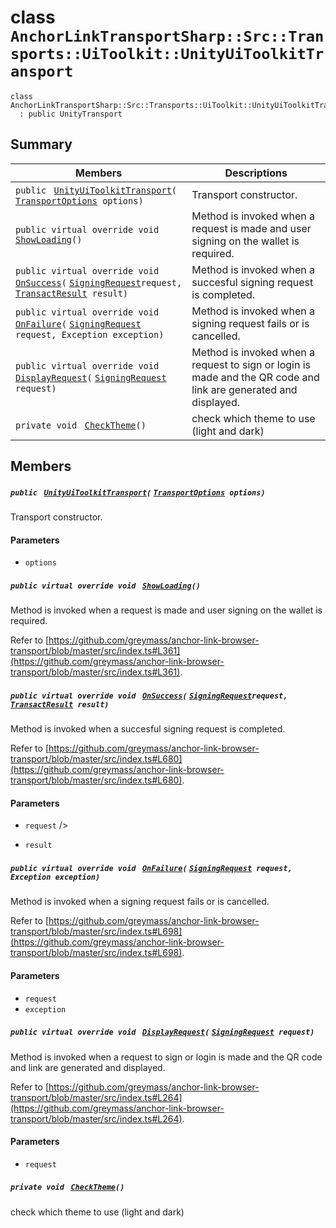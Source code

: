 # class `AnchorLinkTransportSharp::Src::Transports::UiToolkit::UnityUiToolkitTransport` 

```
class AnchorLinkTransportSharp::Src::Transports::UiToolkit::UnityUiToolkitTransport
  : public UnityTransport
```

## Summary

 Members                                | Descriptions                                
----------------------------------------|---------------------------------------------
`public ` [`UnityUiToolkitTransport`](#class_anchor_link_transport_sharp_1_1_src_1_1_transports_1_1_ui_toolkit_1_1_unity_ui_toolkit_transport_1a468667ee5507db327c6467647b9d2804)`(` [`TransportOptions`](AnchorLinkTransportSharp--Src--TransportOptions.md)` options)` | Transport constructor.
`public virtual override void ` [`ShowLoading`](#class_anchor_link_transport_sharp_1_1_src_1_1_transports_1_1_ui_toolkit_1_1_unity_ui_toolkit_transport_1ad07a81fbeebbad741a68a3e9b3f310e7)`()` | Method is invoked when a request is made and user signing on the wallet is required.
`public virtual override void ` [`OnSuccess`](#class_anchor_link_transport_sharp_1_1_src_1_1_transports_1_1_ui_toolkit_1_1_unity_ui_toolkit_transport_1ac36aa71aa9c9918667f60b2f046bbb4c)`(` [`SigningRequest`](EosioSigningRequest--SigningRequest.md)` request, ` [`TransactResult`](AnchorLinkSharp--TransactResult.md)` result)` | Method is invoked when a succesful signing request is completed.
`public virtual override void ` [`OnFailure`](#class_anchor_link_transport_sharp_1_1_src_1_1_transports_1_1_ui_toolkit_1_1_unity_ui_toolkit_transport_1aad0b7848de702f685a2fc45a16474a6d)`(` [`SigningRequest`](EosioSigningRequest--SigningRequest.md)` request, Exception exception)` | Method is invoked when a signing request fails or is cancelled.
`public virtual override void ` [`DisplayRequest`](#class_anchor_link_transport_sharp_1_1_src_1_1_transports_1_1_ui_toolkit_1_1_unity_ui_toolkit_transport_1aba60c11e2c8b926bea5109f4230a2a92)`(` [`SigningRequest`](EosioSigningRequest--SigningRequest.md)` request)` | Method is invoked when a request to sign or login is made and the QR code and link are generated and displayed.
`private void ` [`CheckTheme`](#class_anchor_link_transport_sharp_1_1_src_1_1_transports_1_1_ui_toolkit_1_1_unity_ui_toolkit_transport_1a7bd8080ab3f19f9ace4cd6b317930bae)`()` | check which theme to use (light and dark)

## Members

##### `public ` [`UnityUiToolkitTransport`](#class_anchor_link_transport_sharp_1_1_src_1_1_transports_1_1_ui_toolkit_1_1_unity_ui_toolkit_transport_1a468667ee5507db327c6467647b9d2804)`(` [`TransportOptions`](AnchorLinkTransportSharp--Src--TransportOptions.md)` options)` 

Transport constructor.

#### Parameters
* `options`

##### `public virtual override void ` [`ShowLoading`](#class_anchor_link_transport_sharp_1_1_src_1_1_transports_1_1_ui_toolkit_1_1_unity_ui_toolkit_transport_1ad07a81fbeebbad741a68a3e9b3f310e7)`()` 

Method is invoked when a request is made and user signing on the wallet is required.

Refer to [https://github.com/greymass/anchor-link-browser-transport/blob/master/src/index.ts#L361](https://github.com/greymass/anchor-link-browser-transport/blob/master/src/index.ts#L361).

##### `public virtual override void ` [`OnSuccess`](#class_anchor_link_transport_sharp_1_1_src_1_1_transports_1_1_ui_toolkit_1_1_unity_ui_toolkit_transport_1ac36aa71aa9c9918667f60b2f046bbb4c)`(` [`SigningRequest`](EosioSigningRequest--SigningRequest.md)` request, ` [`TransactResult`](AnchorLinkSharp--TransactResult.md)` result)` 

Method is invoked when a succesful signing request is completed.

Refer to [https://github.com/greymass/anchor-link-browser-transport/blob/master/src/index.ts#L680](https://github.com/greymass/anchor-link-browser-transport/blob/master/src/index.ts#L680).

#### Parameters
* `request` />

* `result`

##### `public virtual override void ` [`OnFailure`](#class_anchor_link_transport_sharp_1_1_src_1_1_transports_1_1_ui_toolkit_1_1_unity_ui_toolkit_transport_1aad0b7848de702f685a2fc45a16474a6d)`(` [`SigningRequest`](EosioSigningRequest--SigningRequest.md)` request, Exception exception)` 

Method is invoked when a signing request fails or is cancelled.

Refer to [https://github.com/greymass/anchor-link-browser-transport/blob/master/src/index.ts#L698](https://github.com/greymass/anchor-link-browser-transport/blob/master/src/index.ts#L698).

#### Parameters
* `request` 
* `exception`

##### `public virtual override void ` [`DisplayRequest`](#class_anchor_link_transport_sharp_1_1_src_1_1_transports_1_1_ui_toolkit_1_1_unity_ui_toolkit_transport_1aba60c11e2c8b926bea5109f4230a2a92)`(` [`SigningRequest`](EosioSigningRequest--SigningRequest.md)` request)` 

Method is invoked when a request to sign or login is made and the QR code and link are generated and displayed.

Refer to [https://github.com/greymass/anchor-link-browser-transport/blob/master/src/index.ts#L264](https://github.com/greymass/anchor-link-browser-transport/blob/master/src/index.ts#L264).

#### Parameters
* `request`

##### `private void ` [`CheckTheme`](#class_anchor_link_transport_sharp_1_1_src_1_1_transports_1_1_ui_toolkit_1_1_unity_ui_toolkit_transport_1a7bd8080ab3f19f9ace4cd6b317930bae)`()` 

check which theme to use (light and dark)

